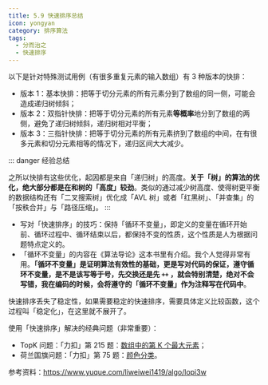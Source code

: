 ```yaml
---
title: 5.9 快速排序总结
icon: yongyan
category: 排序算法
tags:
  - 分而治之
  - 快速排序
---
```


以下是针对特殊测试用例（有很多重复元素的输入数组）有 3 种版本的快排：

 + 版本 1：基本快排：把等于切分元素的所有元素分到了数组的同一侧，可能会造成递归树倾斜；
 + 版本 2：双指针快排：把等于切分元素的所有元素**等概率**地分到了数组的两侧，避免了递归树倾斜，递归树相对平衡；
 + 版本 3：三指针快排：把等于切分元素的所有元素挤到了数组的中间，在有很多元素和切分元素相等的情况下，递归区间大大减少。


::: danger 经验总结

之所以快排有这些优化，起因都是来自「递归树」的高度。**关于「树」的算法的优化，绝大部分都是在和树的「高度」较劲**。类似的通过减少树高度、使得树更平衡的数据结构还有「二叉搜索树」优化成「AVL 树」或者「红黑树」、「并查集」的「按秩合并」与「路径压缩」。
:::



+ 写对「快速排序」的技巧：保持「循环不变量」，即定义的变量在循环开始前、循环过程中、循环结束以后，都保持不变的性质，这个性质是人为根据问题特点定义的。
+ 「循环不变量」的内容在《算法导论》这本书里有介绍。我个人觉得非常有用。**「循环不变量」是证明算法有效性的基础，更是写对代码的保证，遵守循环不变量，是不是该写等于号，先交换还是先 `++` ，就会特别清楚，绝对不会写错，我在编码的时候，会将遵守的「循环不变量」作为注释写在代码中**。

快速排序丢失了稳定性，如果需要稳定的快速排序，需要具体定义比较函数，这个过程叫「稳定化」，在这里就不展开了。

使用「快速排序」解决的经典问题（非常重要）：

+ TopK 问题：「力扣」第 215 题：[数组中的第 K 个最大元素](https://leetcode-cn.com/problems/kth-largest-element-in-an-array/)；
+ 荷兰国旗问题：「力扣」第 75 题：[颜色分类](https://leetcode-cn.com/problems/sort-colors/)。





参考资料：https://www.yuque.com/liweiwei1419/algo/lopi3w

